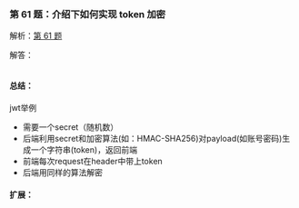 ### 第 61 题：介绍下如何实现 token 加密

解析：[第 61 题](https://github.com/Advanced-Frontend/Daily-Interview-Question/issues/106)

解答：



```javascript

```

#### 总结：

jwt举例

- 需要一个secret（随机数）
- 后端利用secret和加密算法(如：HMAC-SHA256)对payload(如账号密码)生成一个字符串(token)，返回前端
- 前端每次request在header中带上token
- 后端用同样的算法解密

#### 扩展：



